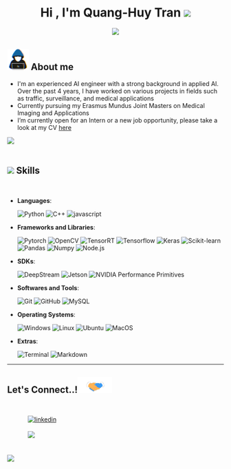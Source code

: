 
<h1 align="center"><b>Hi , I'm Quang-Huy Tran </b><img src="https://media.giphy.com/media/hvRJCLFzcasrR4ia7z/giphy.gif" width="35"></h1>
<!--  -->
<p align="center">
  <a href="https://github.com/DenverCoder1/readme-typing-svg"><img src="https://readme-typing-svg.herokuapp.com?font=Time+New+Roman&color=cyan&size=25&center=true&vCenter=true&width=600&height=100&lines=Quang-Huy+Tran++;AI+Engineer,;Computer+Vision,;Data+Scientist;Medical+Imaging,;Active+Learner/Researcher,;Love+to+learn+new+stuffs..<3"></a>
</p>

## <picture><img src = "./images/about_me.gif" width = 50px></picture> **About me**

- I'm an experienced AI engineer with a strong background in applied AI. Over the past 4 years, I have worked on various projects in fields such as traffic, surveillance, and medical applications
- Currently pursuing my Erasmus Mundus Joint Masters on Medical Imaging and Applications
- I’m currently open for an Intern or a new job opportunity, please take a look at my CV [here](https://drive.google.com/file/d/1ax9XMtiHUF9ya2zlHN85LB1ezj_SACuQ/view?usp=sharing)

<img src="https://user-images.githubusercontent.com/73097560/115834477-dbab4500-a447-11eb-908a-139a6edaec5c.gif"><br><br>

## <img src="https://media2.giphy.com/media/QssGEmpkyEOhBCb7e1/giphy.gif?cid=ecf05e47a0n3gi1bfqntqmob8g9aid1oyj2wr3ds3mg700bl&rid=giphy.gif" width ="25"><b> Skills</b>
<br>

<p align="center">

- **Languages**:
    
    ![Python](https://img.shields.io/badge/Python%20-%2314354C.svg?style=for-the-badge&logo=python&logoColor=white)
    ![C++](https://img.shields.io/badge/C++%20-%2300599C.svg?style=for-the-badge&logo=c%2B%2B&logoColor=white)
    ![javascript](https://img.shields.io/badge/JavaScript%20-%23F7DF1E.svg?style=for-the-badge&logo=javascript&logoColor=black)

- **Frameworks and Libraries**:

    ![Pytorch](https://img.shields.io/badge/Pytorch%20-%23EE4C2C.svg?style=for-the-badge&logo=pytorch&logoColor=white)
    ![OpenCV](https://img.shields.io/badge/OpenCV%20-%235C3EE8.svg?style=for-the-badge&logo=opencv&logoColor=white)
    ![TensorRT](https://img.shields.io/badge/TensorRT%20-%23FF8000.svg?style=for-the-badge&logo=nvidia&logoColor=white&color=green)
    ![Tensorflow](https://img.shields.io/badge/Tensorflow%20-%23FF6F00.svg?style=for-the-badge&logo=tensorflow&logoColor=white)
    ![Keras](https://img.shields.io/badge/Keras%20-%23D00000.svg?style=for-the-badge&logo=Keras&logoColor=white)
    ![Scikit-learn](https://img.shields.io/badge/Scikit-learn%20-%23F7931E.svg?style=for-the-badge&logo=scikit-learn&logoColor=white)
    ![Pandas](https://img.shields.io/badge/Pandas%20-%23150458.svg?style=for-the-badge&logo=pandas&logoColor=white)
    ![Numpy](https://img.shields.io/badge/Numpy%20-%23013243.svg?style=for-the-badge&logo=numpy&logoColor=white)
    ![Node.js](https://img.shields.io/badge/Node.js%20-%2343853D.svg?style=for-the-badge&logo=node.js&logoColor=white)


- **SDKs**:

    ![DeepStream](https://img.shields.io/badge/DeepStream%20-%230075A8.svg?style=for-the-badge&logo=nvidia&logoColor=white&color=green)
    ![Jetson](https://img.shields.io/badge/Jetson%20-%230075A8.svg?style=for-the-badge&logo=nvidia&logoColor=white&color=green)
    ![NVIDIA Performance Primitives](https://img.shields.io/badge/NVIDIA%20Performance%20Primitives%20-%230075A8.svg?style=for-the-badge&logo=nvidia&logoColor=white&color=green)
    
- **Softwares and Tools**:

    ![Git](https://img.shields.io/badge/git-%23F05033.svg?style=for-the-badge&logo=git&logoColor=white)
    ![GitHub](https://img.shields.io/badge/github-%23121011.svg?style=for-the-badge&logo=github&logoColor=white)
    ![MySQL](https://img.shields.io/badge/mysql-%2300f.svg?style=for-the-badge&logo=mysql&logoColor=white)

- **Operating Systems**:

    ![Windows](https://img.shields.io/badge/Windows-0078D6?style=for-the-badge&logo=windows&logoColor=white)
    ![Linux](https://img.shields.io/badge/Linux-FCC624?style=for-the-badge&logo=linux&logoColor=black)
    ![Ubuntu](https://img.shields.io/badge/Ubuntu-E95420?style=for-the-badge&logo=ubuntu&logoColor=white)
    ![MacOS](https://img.shields.io/badge/MacOS-000000?style=for-the-badge&logo=apple&logoColor=white)

- **Extras**:

    ![Terminal](https://img.shields.io/badge/Terminal-%23054020?style=for-the-badge&logo=gnu-bash&logoColor=white)
    ![Markdown](https://img.shields.io/badge/markdown-%23000000.svg?style=for-the-badge&logo=markdown&logoColor=white)   

</p>

<!-- -----

<br> -->

<!-- ## <img src="https://media.giphy.com/media/iY8CRBdQXODJSCERIr/giphy.gif" width="35"><b> Github Stats </b>
<br>

<div align="center">

![Huy's GitHub stats](https://github-readme-stats.vercel.app/api?username=huytrnq&show_icons=true&theme=radical)

</a>
</div> -->
<!-- 
<br>
<br>
<br> -->

-----
<!-- 
<br>
<br> -->

## <b> Let's Connect..!</b><img src="./images/handshake.gif" width ="80">
<br>
<div align='left'>

<ul>

<ul>
<a href="https://www.linkedin.com/in/huy-tran-quang/" target="_blank">
<img src="https://img.shields.io/badge/linkedin:  quanghuytran-%2300acee.svg?color=405DE6&style=for-the-badge&logo=linkedin&logoColor=white" alt=linkedin style="margin-bottom: 5px;"/>
</a>
</ul>

<ul>
<a href="mailto:huytrq.em@gmail.com" target="_blank">
<img src="https://img.shields.io/badge/gmail:  quanghuytran-%23EA4335.svg?style=for-the-badge&logo=gmail&logoColor=white" t=mail style="margin-bottom: 5px;" />
</a>
</ul>
	
</ul>
</div>

<br>
<img src="https://user-images.githubusercontent.com/73097560/115834477-dbab4500-a447-11eb-908a-139a6edaec5c.gif">
<br>
<br>
<br>

<!-- <div align='center'>

## <b></b>

</div> -->
<br>
<br>
<br>
<br>